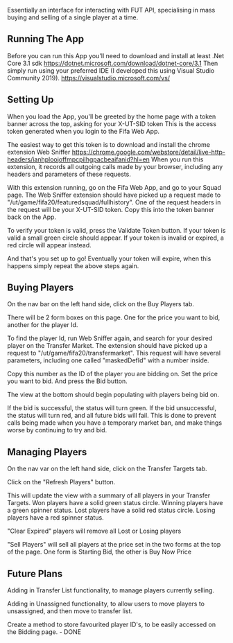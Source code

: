 Essentially an interface for interacting with FUT API, specialising in mass buying and selling of a single player at a time.

## Running The App ##
Before you can run this App you'll need to download and install at least .Net Core 3.1 sdk
https://dotnet.microsoft.com/download/dotnet-core/3.1
Then simply run using your preferred IDE (I developed this using Visual Studio Community 2019).
https://visualstudio.microsoft.com/vs/

## Setting Up ##
When you load the App, you'll be greeted by the home page with a token banner across the top, asking for your X-UT-SID token
This is the access token generated when you login to the Fifa Web App.

The easiest way to get this token is to download and install the chrome extension Web Sniffer
https://chrome.google.com/webstore/detail/live-http-headers/ianhploojoffmpcpilhgpacbeaifanid?hl=en
When you run this extension, it records all outgoing calls made by your browser, including any headers and parameters of these requests.

With this extension running, go on the Fifa Web App, and go to your Squad page.
The Web Sniffer extension should have picked up a request made to "/ut/game/fifa20/featuredsquad/fullhistory". One of the request headers in the request will be your X-UT-SID token. Copy this into the token banner back on the App.

To verify your token is valid, press the Validate Token button.
If your token is valid a small green circle should appear.
If your token is invalid or expired, a red circle will appear instead.

And that's you set up to go!
Eventually your token will expire, when this happens simply repeat the above steps again.

## Buying Players ##
On the nav bar on the left hand side, click on the Buy Players tab.

There will be 2 form boxes on this page. One for the price you want to bid, another for the player Id.

To find the player Id, run Web Sniffer again, and search for your desired player on the Transfer Market.
The extension should have picked up a request to "/ut/game/fifa20/transfermarket". This request will have several parameters, including one called "maskedDefId" with a number inside.

Copy this number as the ID of the player you are bidding on.
Set the price you want to bid. 
And press the Bid button.

The view at the bottom should begin populating with players being bid on.

If the bid is successful, the status will turn green.
If the bid unsuccessful, the status will turn red, and all future bids will fail.
This is done to prevent calls being made when you have a temporary market ban, and make things worse by continuing to try and bid.

## Managing Players ##
On the nav var on the left hand side, click on the Transfer Targets tab.

Click on the "Refresh Players" button.

This will update the view with a summary of all players in your Transfer Targets.
Won players have a solid green status circle.
Winning players have a green spinner status.
Lost players have a solid red status circle.
Losing players have a red spinner status.

"Clear Expired" players will remove all Lost or Losing players

"Sell Players" will sell all players at the price set in the two forms at the top of the page.
One form is Starting Bid, the other is Buy Now Price

## Future Plans ##
Adding in Transfer List functionality, to manage players currently selling.

Adding in Unassigned functionality, to allow users to move players to unsassigned, and then move to transfer list.

Create a method to store favourited player ID's, to be easily accessed on the Bidding page. - DONE
